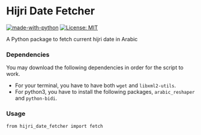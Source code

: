 # Hijri Date Fetcher
[![made-with-python](https://img.shields.io/badge/Backend-Python-1F425F.svg)](https://www.python.org/)
[![License: MIT](https://img.shields.io/badge/License-MIT-Green.svg)](https://opensource.org/licenses/MIT)

A Python package to fetch current hijri date in Arabic

### Dependencies
You may download the following dependencies in order for the script to work.

- For your terminal, you have to have both `wget` and `libxml2-utils`.
- For python3, you have to install the following packages, `arabic_reshaper` and `python-bidi`.

### Usage

```
from hijri_date_fetcher import fetch
```

